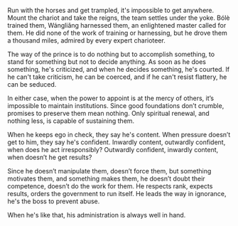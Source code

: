 Run with the horses
and get trampled,
it's impossible to get anywhere.
Mount the chariot
and take the reigns,
the team settles under the yoke.
Bólè trained them,
Wángliǎng harnessed them,
an enlightened master called for them.
He did none of the work of training or harnessing,
but he drove them a thousand miles,
admired by every expert charioteer.

The way of the prince
is to do nothing
but to accomplish something,
to stand for something
but not to decide anything.
As soon as he does something,
he's criticized,
and when he decides something,
he's courted.
If he can't take criticism,
he can be coerced,
and if he can't resist flattery,
he can be seduced.

In either case,
when the power to appoint is at the mercy of others,
it’s impossible to maintain institutions.
Since good foundations don’t crumble,
promises to preserve them mean nothing.
Only spiritual renewal,
and nothing less,
is capable of sustaining them.

When he keeps ego in check,
they say he's content.
When pressure doesn’t get to him,
they say he's confident.
Inwardly content,
outwardly confident,
when does he act irresponsibly?
Outwardly confident,
inwardly content,
when doesn’t he get results?

Since he doesn’t manipulate them,
doesn’t force them,
but something motivates them,
and something makes them,
he doesn’t doubt their competence,
doesn’t do the work for them.
He respects rank,
expects results,
orders the government to run itself.
He leads the way in ignorance,
he's the boss to prevent abuse.

When he's like that,
his administration is always well in hand.
